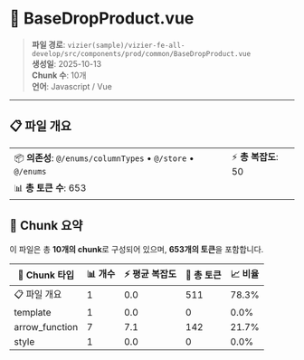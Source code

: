 # 📄 BaseDropProduct.vue

> **파일 경로**: `vizier(sample)/vizier-fe-all-develop/src/components/prod/common/BaseDropProduct.vue`  
> **생성일**: 2025-10-13  
> **Chunk 수**: 10개  
> **언어**: Javascript / Vue
---





## 📋 파일 개요

| | |
|--|--|
| 📦 **의존성**: `@/enums/columnTypes` • `@/store` • `@/enums` | ⚡ **총 복잡도**: 50 |
| 📊 **총 토큰 수**: 653 |  |






## 🧩 Chunk 요약

이 파일은 총 **10개의 chunk**로 구성되어 있으며, **653개의 토큰**을 포함합니다.

| 🧩 Chunk 타입 | 📊 개수 | ⚡ 평균 복잡도 | 📝 총 토큰 | 📈 비율 |
|---------------|--------|-------------|----------|--------|
| 📋 파일 개요 | 1 | 0.0 | 511 | 78.3% |
| template | 1 | 0.0 | 0 | 0.0% |
| arrow_function | 7 | 7.1 | 142 | 21.7% |
| style | 1 | 0.0 | 0 | 0.0% |


